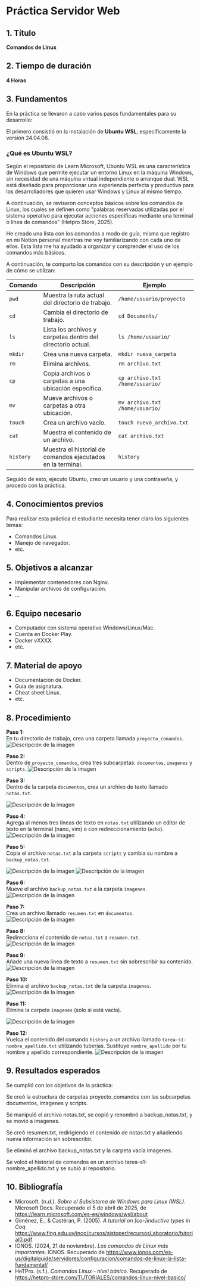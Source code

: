 # Práctica Servidor Web

## 1. Título

**Comandos de Linux**

## 2. Tiempo de duración

**4 Horas**

## 3. Fundamentos

En la práctica se llevaron a cabo varios pasos fundamentales para su desarrollo:

El primero consistió en la instalación de **Ubuntu WSL**, específicamente la versión 24.04.06.

### ¿Qué es Ubuntu WSL?

Según el repositorio de Learn Microsoft, Ubuntu WSL es una característica de Windows que permite ejecutar un entorno Linux en la máquina Windows, sin necesidad de una máquina virtual independiente o arranque dual. WSL está diseñado para proporcionar una experiencia perfecta y productiva para los desarrolladores que quieren usar Windows y Linux al mismo tiempo.

A continuación, se revisaron conceptos básicos sobre los comandos de Linux, los cuales se definen como "palabras reservadas utilizadas por el sistema operativo para ejecutar acciones específicas mediante una terminal o línea de comandos" (Hetpro Store, 2025).

He creado una lista con los comandos a modo de guía, misma que registro en mi Notion personal mientras me voy familiarizando con cada uno de ellos. Esta lista me ha ayudado a organizar y comprender el uso de los comandos más básicos.

A continuación, te comparto los comandos con su descripción y un ejemplo de cómo se utilizan:

| Comando  | Descripción                                                  | Ejemplo                          |
|----------|--------------------------------------------------------------|----------------------------------|
| `pwd`    | Muestra la ruta actual del directorio de trabajo.           | `/home/usuario/proyecto`        |
| `cd`     | Cambia el directorio de trabajo.                            | `cd Documents/`                 |
| `ls`     | Lista los archivos y carpetas dentro del directorio actual. | `ls /home/usuario/`             |
| `mkdir`  | Crea una nueva carpeta.                                     | `mkdir nueva_carpeta`           |
| `rm`     | Elimina archivos.                                           | `rm archivo.txt`                |
| `cp`     | Copia archivos o carpetas a una ubicación específica.       | `cp archivo.txt /home/usuario/` |
| `mv`     | Mueve archivos o carpetas a otra ubicación.                 | `mv archivo.txt /home/usuario/` |
| `touch`  | Crea un archivo vacío.                                      | `touch nuevo_archivo.txt`       |
| `cat`    | Muestra el contenido de un archivo.                         | `cat archivo.txt`               |
| `history`| Muestra el historial de comandos ejecutados en la terminal. | `history`                        |

Seguido de esto, ejecuto Ubuntu, creo un usuario y una contraseña, y procedo con la práctica.
## 4. Conocimientos previos

Para realizar esta práctica el estudiante necesita tener claro los siguientes temas:

- Comandos Linux.
- Manejo de navegador.
- etc.

## 5. Objetivos a alcanzar

- Implementar contenedores con Nginx.
- Manipular archivos de configuración.
- ...

## 6. Equipo necesario

- Computador con sistema operativo Windows/Linux/Mac.
- Cuenta en Docker Play.
- Docker vXXXX.
- etc.

## 7. Material de apoyo

- Documentación de Docker.
- Guía de asignatura.
- Cheat sheet Linux.
- etc.
  
## 8. Procedimiento

**Paso 1:**  
En tu directorio de trabajo, crea una carpeta llamada `proyecto_comandos`.
![Descripción de la imagen](https://github.com/Edissonfierro/Comandoslinux/blob/main/1.jpg?raw=true)



**Paso 2:**  
Dentro de `proyecto_comandos`, crea tres subcarpetas: `documentos`, `imagenes` y `scripts`.
![Descripción de la imagen](https://github.com/Edissonfierro/Comandoslinux/blob/main/2.jpg?raw=true)

**Paso 3:**  
Dentro de la carpeta `documentos`, crea un archivo de texto llamado `notas.txt`.

![Descripción de la imagen](https://github.com/Edissonfierro/Comandoslinux/blob/main/3.jpg?raw=true)

**Paso 4:**  
Agrega al menos tres líneas de texto en `notas.txt` utilizando un editor de texto en la terminal (nano, vim) o con redireccionamiento (`echo`).
![Descripción de la imagen](https://github.com/Edissonfierro/Comandoslinux/blob/main/4.jpg?raw=true)

**Paso 5:**  
Copia el archivo `notas.txt` a la carpeta `scripts` y cambia su nombre a `backup_notas.txt`.

![Descripción de la imagen](https://github.com/Edissonfierro/Comandoslinux/blob/main/5.1.jpg?raw=true)
![Descripción de la imagen](https://github.com/Edissonfierro/Comandoslinux/blob/main/5.2.jpg?raw=true)

**Paso 6:**  
Mueve el archivo `backup_notas.txt` a la carpeta `imagenes`.
![Descripción de la imagen](https://github.com/Edissonfierro/Comandoslinux/blob/main/6.jpg?raw=true)

**Paso 7:**  
Crea un archivo llamado `resumen.txt` en `documentos`.
![Descripción de la imagen](https://github.com/Edissonfierro/Comandoslinux/blob/main/7.jpg?raw=true)

**Paso 8:**  
Redirecciona el contenido de `notas.txt` a `resumen.txt`.
![Descripción de la imagen](https://github.com/Edissonfierro/Comandoslinux/blob/main/8.jpg?raw=true)


**Paso 9:**  
Añade una nueva línea de texto a `resumen.txt` sin sobrescribir su contenido.
![Descripción de la imagen](https://github.com/Edissonfierro/Comandoslinux/blob/main/9.jpg?raw=true)

**Paso 10:**  
Elimina el archivo `backup_notas.txt` de la carpeta `imagenes`.
![Descripción de la imagen](https://github.com/Edissonfierro/Comandoslinux/blob/main/10.jpg?raw=true)


**Paso 11:**  
Elimina la carpeta `imagenes` (solo si está vacía).

![Descripción de la imagen](https://github.com/Edissonfierro/Comandoslinux/blob/main/11.jpg?raw=true)


**Paso 12:**  
Vuelca el contenido del comando `history` a un archivo llamado `tarea-s1-nombre_apellido.txt` utilizando tuberías. Sustituye `nombre_apellido` por tu nombre y apellido correspondiente.
![Descripción de la imagen](https://github.com/Edissonfierro/Comandoslinux/blob/main/12.jpg?raw=true)


## 9. Resultados esperados

Se cumplió con los objetivos de la práctica:

Se creó la estructura de carpetas proyecto_comandos con las subcarpetas documentos, imagenes y scripts.

Se manipuló el archivo notas.txt, se copió y renombró a backup_notas.txt, y se movió a imagenes.

Se creó resumen.txt, redirigiendo el contenido de notas.txt y añadiendo nueva información sin sobrescribir.

Se eliminó el archivo backup_notas.txt y la carpeta vacía imagenes.

Se volcó el historial de comandos en un archivo tarea-s1-nombre_apellido.txt y se subió al repositorio.



## 10. Bibliografía

- Microsoft. (n.d.). *Sobre el Subsistema de Windows para Linux (WSL)*. Microsoft Docs. Recuperado el 5 de abril de 2025, de https://learn.microsoft.com/es-es/windows/wsl/about
- Giménez, E., & Castéran, P. (2005). *A tutorial on [co-]inductive types in Coq*. https://www.fing.edu.uy/inco/cursos/sistoper/recursosLaboratorio/tutorial0.pdf
- IONOS. (2024, 21 de noviembre). *Los comandos de Linux más importantes*. IONOS. Recuperado de https://www.ionos.com/es-us/digitalguide/servidores/configuracion/comandos-de-linux-la-lista-fundamental/
- HeTPro. (s.f.). *Comandos Linux - nivel básico*. Recuperado de https://hetpro-store.com/TUTORIALES/comandos-linux-nivel-basico/
